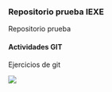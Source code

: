 ### Repositorio prueba IEXE

Repositorio prueba 

 #### Actividades GIT
 
 Ejercicios de git

 ![](C:/Users/diana/Desktop/gitlog.png)